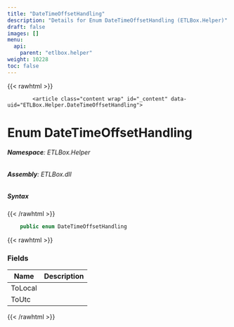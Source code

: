 ```yaml
---
title: "DateTimeOffsetHandling"
description: "Details for Enum DateTimeOffsetHandling (ETLBox.Helper)"
draft: false
images: []
menu:
  api:
    parent: "etlbox.helper"
weight: 10228
toc: false
---
```


{{< rawhtml >}}

            <article class="content wrap" id="_content" data-uid="ETLBox.Helper.DateTimeOffsetHandling">
  <h1 id="ETLBox_Helper_DateTimeOffsetHandling" data-uid="ETLBox.Helper.DateTimeOffsetHandling" class="text-break">Enum DateTimeOffsetHandling
</h1>
  <div class="markdown level0 summary"></div>
  <div class="markdown level0 conceptual"></div>
<h6><strong>Namespace</strong>: ETLBox.Helper</h6>
  <h6><strong>Assembly</strong>: ETLBox.dll</h6>
  <h5 id="ETLBox_Helper_DateTimeOffsetHandling_syntax">Syntax</h5>
{{< /rawhtml >}}

```C#
    public enum DateTimeOffsetHandling
```

{{< rawhtml >}}
  <h3 id="fields">Fields
</h3>
  <table class="table table-bordered table-condensed">
    <thead>
      <tr>
        <th>Name</th>
        <th>Description</th>
      </tr>
    <thead>
    <tbody>
      <tr>
        <td id="ETLBox_Helper_DateTimeOffsetHandling_ToLocal">ToLocal</td>
        <td></td>
      </tr>
      <tr>
        <td id="ETLBox_Helper_DateTimeOffsetHandling_ToUtc">ToUtc</td>
        <td></td>
      </tr>
    </tbody>
  </thead></thead></table>

{{< /rawhtml >}}
